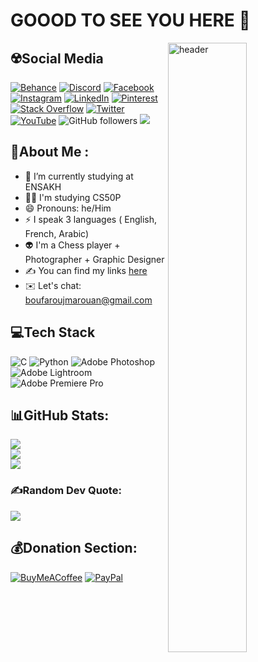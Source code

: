 <h1 align="left">GOOOD TO SEE YOU HERE 👋</h1>

<img align="right" src="https://user-images.githubusercontent.com/104838272/174084147-0b3c51ff-8e24-4d3c-95ba-f83c32279526.gif" alt="header" width="50%" />


## ☢️Social Media
[![Behance](https://img.shields.io/badge/Behance-1769ff?logo=behance&logoColor=white)](https://behance.net/Grainme47) [![Discord](https://img.shields.io/badge/Discord-%237289DA.svg?logo=discord&logoColor=white)](htttps://discord.gg/#9151) [![Facebook](https://img.shields.io/badge/Facebook-%231877F2.svg?logo=Facebook&logoColor=white)](https://facebook.com/profile.php?id=100008385498786) [![Instagram](https://img.shields.io/badge/Instagram-%23E4405F.svg?logo=Instagram&logoColor=white)](https://instagram.com/grainme47) [![LinkedIn](https://img.shields.io/badge/LinkedIn-%230077B5.svg?logo=linkedin&logoColor=white)](https://linkedin.com/in/marouaneboufarouj) [![Pinterest](https://img.shields.io/badge/Pinterest-%23E60023.svg?logo=Pinterest&logoColor=white)](https://pinterest.com/Grainme) [![Stack Overflow](https://img.shields.io/badge/-Stackoverflow-FE7A16?logo=stack-overflow&logoColor=white)](https://stackoverflow.com/users/25221862) [![Twitter](https://img.shields.io/badge/Twitter-%231DA1F2.svg?logo=Twitter&logoColor=white)](https://twitter.com/Grainmee) [![YouTube](https://img.shields.io/badge/YouTube-%23FF0000.svg?logo=YouTube&logoColor=white)](https://youtube.com/c/Grainme47) ![GitHub followers](https://img.shields.io/github/followers/MarouaneBouf?label=Follow&style=social) ![](https://komarev.com/ghpvc/?username=MarouaneBouf&label=ProfileViews&color=red)

## 🤟About Me :
- 🌱 I’m currently studying at ENSAKH
- 👨‍💻 I'm studying CS50P
- 😄 Pronouns: he/Him
- ⚡ I speak 3 languages ( English, French, Arabic)
- 👽 I'm a Chess player + Photographer + Graphic Designer
- ✍ You can find my links [here]
- ✉️ Let's chat: boufaroujmarouan@gmail.com

## 💻Tech Stack
![C](https://img.shields.io/badge/c-%2300599C.svg?style=for-the-badge&logo=c&logoColor=white) ![Python](https://img.shields.io/badge/python-3670A0?style=for-the-badge&logo=python&logoColor=ffdd54) ![Adobe Photoshop](https://img.shields.io/badge/adobephotoshop-%2331A8FF.svg?style=for-the-badge&logo=adobephotoshop&logoColor=white) ![Adobe Lightroom](https://img.shields.io/badge/Adobe%20Lightroom-31A8FF.svg?style=for-the-badge&logo=Adobe%20Lightroom&logoColor=white) ![Adobe Premiere Pro](https://img.shields.io/badge/Adobe%20Premiere%20Pro-9999FF.svg?style=for-the-badge&logo=Adobe%20Premiere%20Pro&logoColor=white)
## 📊GitHub Stats:
![](https://github-readme-stats.vercel.app/api?username=MarouaneBouf&theme=dark&hide_border=true&include_all_commits=false&count_private=false)<br/>
![](https://github-readme-streak-stats.herokuapp.com/?user=MarouaneBouf&theme=dark&hide_border=true)<br/>
![](https://github-readme-stats.vercel.app/api/top-langs/?username=MarouaneBouf&theme=dark&hide_border=true&include_all_commits=false&count_private=false&layout=compact)

### ✍️Random Dev Quote:
![](https://quotes-github-readme.vercel.app/api?type=horizontal&theme=dark)

  ## 💰Donation Section:
  [![BuyMeACoffee](https://img.shields.io/badge/Buy%20Me%20a%20Coffee-ffdd00?style=for-the-badge&logo=buy-me-a-coffee&logoColor=black)](https://buymeacoffee.com/Grainme) [![PayPal](https://img.shields.io/badge/PayPal-00457C?style=for-the-badge&logo=paypal&logoColor=white)](https://paypal.me/MyGoodman47) 
  
  
  </details>

[here]: https://linktr.ee/Grainme47
  
